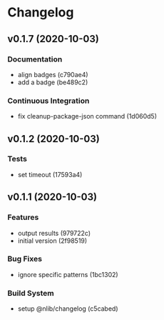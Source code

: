 # Changelog

## v0.1.7 (2020-10-03)

### Documentation

- align badges (c790ae4)
- add a badge (be489c2)

### Continuous Integration

- fix cleanup-package-json command (1d060d5)


## v0.1.2 (2020-10-03)

### Tests

- set timeout (17593a4)


## v0.1.1 (2020-10-03)

### Features

- output results (979722c)
- initial version (2f98519)

### Bug Fixes

- ignore specific patterns (1bc1302)

### Build System

- setup @nlib/changelog (c5cabed)


